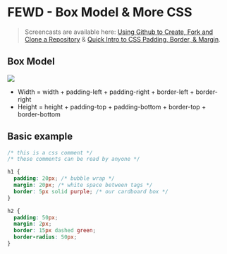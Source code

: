 

# FEWD - Box Model & More CSS

> Screencasts are available here: [Using Github to Create, Fork and Clone a Repository](https://vimeo.com/223378756) & [Quick Intro to CSS Padding, Border, & Margin](https://vimeo.com/223380795).

## Box Model

![](http://www.mandalatv.net/itp/drivebys/css/lib/img/box_model.gif)


- Width = width + padding-left + padding-right + border-left + border-right
- Height = height + padding-top + padding-bottom + border-top + border-bottom

## Basic example

```css
/* this is a css comment */
/* these comments can be read by anyone */

h1 {
  padding: 20px; /* bubble wrap */
  margin: 20px; /* white space between tags */
  border: 5px solid purple; /* our cardboard box */
}

h2 {
  padding: 50px;
  margin: 2px;
  border: 15px dashed green;
  border-radius: 50px;
}
```
